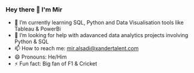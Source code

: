 ### Hey there 👋 I'm Mir 

- 🌱 I’m currently learning SQL, Python and Data Visualisation tools like Tableau & PowerBi
- 🤔 I’m looking for help with adavanced data analytics projects involving Python & SQL
- 📫 How to reach me: mir.alsadi@xandertalent.com
- 😄 Pronouns: He/Him
- ⚡ Fun fact: Big fan of F1 & Cricket
